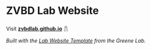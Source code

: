 # ZVBD Lab Website

Visit **[zvbdlab.github.io](https://zvbdlab.github.io)** 𓆣

_Built with the [Lab Website Template](https://greene-lab.gitbook.io/lab-website-template-docs) from the Greene Lab._
